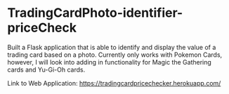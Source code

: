 # TradingCardPhoto-identifier-priceCheck
Built a Flask application that is able to identify and display the value of a trading card based on a photo. Currently only works with Pokemon Cards, however, I will look into adding in functionality for Magic the Gathering cards and Yu-Gi-Oh cards.


Link to Web Application: https://tradingcardpricechecker.herokuapp.com/
